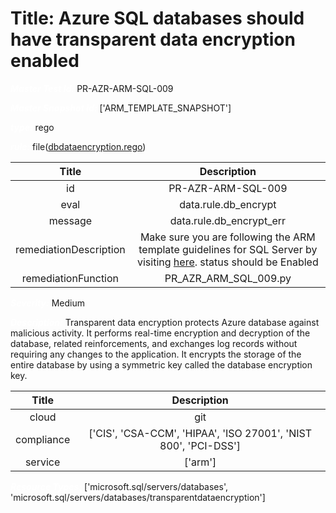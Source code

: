 



# Title: Azure SQL databases should have transparent data encryption enabled


***<font color="white">Master Test Id:</font>*** PR-AZR-ARM-SQL-009

***<font color="white">Master Snapshot Id:</font>*** ['ARM_TEMPLATE_SNAPSHOT']

***<font color="white">type:</font>*** rego

***<font color="white">rule:</font>*** file([dbdataencryption.rego])  
  
  
  
  

|Title|Description|
| :---: | :---: |
|id|PR-AZR-ARM-SQL-009|
|eval|data.rule.db_encrypt|
|message|data.rule.db_encrypt_err|
|remediationDescription|Make sure you are following the ARM template guidelines for SQL Server by visiting <a href='https://docs.microsoft.com/en-us/azure/templates/microsoft.sql/2014-04-01/servers/databases/transparentdataencryption' target='_blank'>here</a>. status should be Enabled|
|remediationFunction|PR_AZR_ARM_SQL_009.py|


***<font color="white">Severity:</font>*** Medium

***<font color="white">Description:</font>*** Transparent data encryption protects Azure database against malicious activity. It performs real-time encryption and decryption of the database, related reinforcements, and exchanges log records without requiring any changes to the application. It encrypts the storage of the entire database by using a symmetric key called the database encryption key.  
  
  

|Title|Description|
| :---: | :---: |
|cloud|git|
|compliance|['CIS', 'CSA-CCM', 'HIPAA', 'ISO 27001', 'NIST 800', 'PCI-DSS']|
|service|['arm']|


***<font color="white">Resource Types:</font>*** ['microsoft.sql/servers/databases', 'microsoft.sql/servers/databases/transparentdataencryption']


[dbdataencryption.rego]: https://github.com/prancer-io/prancer-compliance-test/tree/master/azure/iac/dbdataencryption.rego
